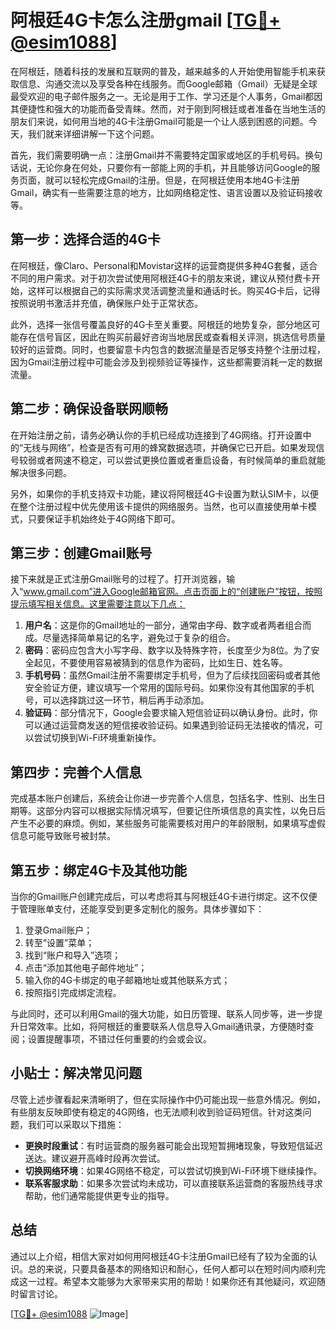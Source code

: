 # 阿根廷4G卡怎么注册gmail [[TG💪+ @esim1088](https://t.me/s/esim1088)]

在阿根廷，随着科技的发展和互联网的普及，越来越多的人开始使用智能手机来获取信息、沟通交流以及享受各种在线服务。而Google邮箱（Gmail）无疑是全球最受欢迎的电子邮件服务之一。无论是用于工作、学习还是个人事务，Gmail都因其便捷性和强大的功能而备受青睐。然而，对于刚到阿根廷或者准备在当地生活的朋友们来说，如何用当地的4G卡注册Gmail可能是一个让人感到困惑的问题。今天，我们就来详细讲解一下这个问题。

首先，我们需要明确一点：注册Gmail并不需要特定国家或地区的手机号码。换句话说，无论你身在何处，只要你有一部能上网的手机，并且能够访问Google的服务页面，就可以轻松完成Gmail的注册。但是，在阿根廷使用本地4G卡注册Gmail，确实有一些需要注意的地方，比如网络稳定性、语言设置以及验证码接收等。

## 第一步：选择合适的4G卡

在阿根廷，像Claro、Personal和Movistar这样的运营商提供多种4G套餐，适合不同的用户需求。对于初次尝试使用阿根廷4G卡的朋友来说，建议从预付费卡开始，这样可以根据自己的实际需求灵活调整流量和通话时长。购买4G卡后，记得按照说明书激活并充值，确保账户处于正常状态。

此外，选择一张信号覆盖良好的4G卡至关重要。阿根廷的地势复杂，部分地区可能存在信号盲区，因此在购买前最好咨询当地居民或查看相关评测，挑选信号质量较好的运营商。同时，也要留意卡内包含的数据流量是否足够支持整个注册过程，因为Gmail注册过程中可能会涉及到视频验证等操作，这些都需要消耗一定的数据流量。

## 第二步：确保设备联网顺畅

在开始注册之前，请务必确认你的手机已经成功连接到了4G网络。打开设置中的“无线与网络”，检查是否有可用的蜂窝数据选项，并确保它已开启。如果发现信号较弱或者网速不稳定，可以尝试更换位置或者重启设备，有时候简单的重启就能解决很多问题。

另外，如果你的手机支持双卡功能，建议将阿根廷4G卡设置为默认SIM卡，以便在整个注册过程中优先使用该卡提供的网络服务。当然，也可以直接使用单卡模式，只要保证手机始终处于4G网络下即可。

## 第三步：创建Gmail账号

接下来就是正式注册Gmail账号的过程了。打开浏览器，输入“www.gmail.com”进入Google邮箱官网。点击页面上的“创建账户”按钮，按照提示填写相关信息。这里需要注意以下几点：

1. **用户名**：这是你的Gmail地址的一部分，通常由字母、数字或者两者组合而成。尽量选择简单易记的名字，避免过于复杂的组合。
2. **密码**：密码应包含大小写字母、数字以及特殊字符，长度至少为8位。为了安全起见，不要使用容易被猜到的信息作为密码，比如生日、姓名等。
3. **手机号码**：虽然Gmail注册不需要绑定手机号，但为了后续找回密码或者其他安全验证方便，建议填写一个常用的国际号码。如果你没有其他国家的手机号，可以选择跳过这一环节，稍后再手动添加。
4. **验证码**：部分情况下，Google会要求输入短信验证码以确认身份。此时，你可以通过运营商发送的短信接收验证码。如果遇到验证码无法接收的情况，可以尝试切换到Wi-Fi环境重新操作。

## 第四步：完善个人信息

完成基本账户创建后，系统会让你进一步完善个人信息，包括名字、性别、出生日期等。这部分内容可以根据实际情况填写，但要记住所填信息的真实性，以免日后产生不必要的麻烦。例如，某些服务可能需要核对用户的年龄限制，如果填写虚假信息可能导致账号被封禁。

## 第五步：绑定4G卡及其他功能

当你的Gmail账户创建完成后，可以考虑将其与阿根廷4G卡进行绑定。这不仅便于管理账单支付，还能享受到更多定制化的服务。具体步骤如下：

1. 登录Gmail账户；
2. 转至“设置”菜单；
3. 找到“账户和导入”选项；
4. 点击“添加其他电子邮件地址”；
5. 输入你的4G卡绑定的电子邮箱地址或其他联系方式；
6. 按照指引完成绑定流程。

与此同时，还可以利用Gmail的强大功能，如日历管理、联系人同步等，进一步提升日常效率。比如，将阿根廷的重要联系人信息导入Gmail通讯录，方便随时查阅；设置提醒事项，不错过任何重要的约会或会议。

## 小贴士：解决常见问题

尽管上述步骤看起来清晰明了，但在实际操作中仍可能出现一些意外情况。例如，有些朋友反映即使有稳定的4G网络，也无法顺利收到验证码短信。针对这类问题，我们可以采取以下措施：

- **更换时段重试**：有时运营商的服务器可能会出现短暂拥堵现象，导致短信延迟送达。建议避开高峰时段再次尝试。
- **切换网络环境**：如果4G网络不稳定，可以尝试切换到Wi-Fi环境下继续操作。
- **联系客服求助**：如果多次尝试均未成功，可以直接联系运营商的客服热线寻求帮助，他们通常能提供更专业的指导。

## 总结

通过以上介绍，相信大家对如何用阿根廷4G卡注册Gmail已经有了较为全面的认识。总的来说，只要具备基本的网络知识和耐心，任何人都可以在短时间内顺利完成这一过程。希望本文能够为大家带来实用的帮助！如果你还有其他疑问，欢迎随时留言讨论。

[[TG💪+ @esim1088](https://t.me/s/esim1088) ![Image](https://i.postimg.cc/4NQfJmqS/Snipaste-2025-05-13-00-14-12.png)]